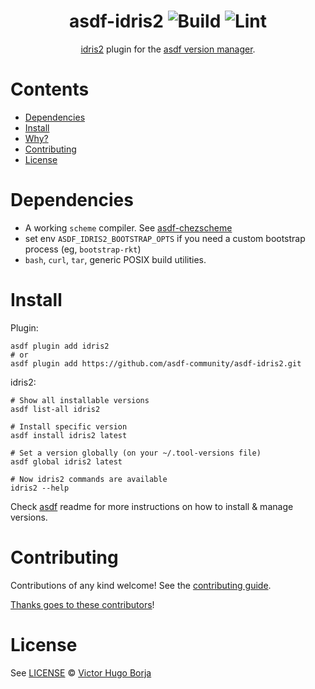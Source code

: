 <div align="center">

# asdf-idris2 ![Build](https://github.com/asdf-community/asdf-idris2/workflows/Build/badge.svg) ![Lint](https://github.com/asdf-community/asdf-idris2/workflows/Lint/badge.svg)

[idris2](https://github.com/idris-lang/Idris2) plugin for the [asdf version manager](https://asdf-vm.com).

</div>

# Contents

- [Dependencies](#dependencies)
- [Install](#install)
- [Why?](#why)
- [Contributing](#contributing)
- [License](#license)

# Dependencies

- A working `scheme` compiler. See [asdf-chezscheme](https://github.com/asdf-community/asdf-chezscheme)
- set env `ASDF_IDRIS2_BOOTSTRAP_OPTS` if you need a custom bootstrap process (eg, `bootstrap-rkt`)
- `bash`, `curl`, `tar`, generic POSIX build utilities.

# Install

Plugin:

```shell
asdf plugin add idris2
# or
asdf plugin add https://github.com/asdf-community/asdf-idris2.git
```

idris2:

```shell
# Show all installable versions
asdf list-all idris2

# Install specific version
asdf install idris2 latest

# Set a version globally (on your ~/.tool-versions file)
asdf global idris2 latest

# Now idris2 commands are available
idris2 --help
```

Check [asdf](https://github.com/asdf-vm/asdf) readme for more instructions on how to
install & manage versions.

# Contributing

Contributions of any kind welcome! See the [contributing guide](contributing.md).

[Thanks goes to these contributors](https://github.com/asdf-community/asdf-idris2/graphs/contributors)!

# License

See [LICENSE](LICENSE) © [Victor Hugo Borja](https://github.com/asdf-community/)
